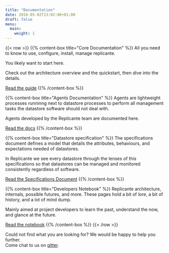 ```yaml
---
title: "Documentation"
date: 2018-05-02T23:02:06+01:00
draft: false
menu:
  main:
    weight: 1
---
```


{{< row >}}
{{% content-box title="Core Documentation" %}}
All you need to know to use, configure, install, manage replicante.

You likely want to start here.

Check out the architecture overview and the quickstart, then dive into the details.

[Read the guide](./manual/)
{{% /content-box %}}


{{% content-box title="Agents Documentation" %}}
Agents are lightweight processes runninng next to datastore processes to perform
all management tasks the datastore software should not deal with.

Agents developed by the Replicante team are documented here.

[Read the docs](./agents/)
{{% /content-box %}}


{{% content-box title="Datastore specification" %}}
The specifications document defines a model that details the attributes,
behaviours, and expectations needed of datastores.

In Replicante we see every datastore through the lenses of this specifications
so that datastores can be managed and monitored consistently regardless of software.

[Read the Specifications Document](./specs/)
{{% /content-box %}}

{{% content-box title="Developers Notebook" %}}
Replicante architecture, internals, possible futures, and more.
These pages hold a bit of lore, a bit of history, and a lot of mind dump.

Mainly aimed at project developers to learn the past, understand the now, and glance at the future.

[Read the notebook](./notes/)
{{% /content-box %}}
{{< /row >}}


<div class="alert alert-secondary text-center" role="alert">
  Could not find what you are looking for?
  We would be happy to help you further.
  <br />
  Come chat to us on <a href="https://gitter.im/replicante-io/community">gitter</a>.
</div>
